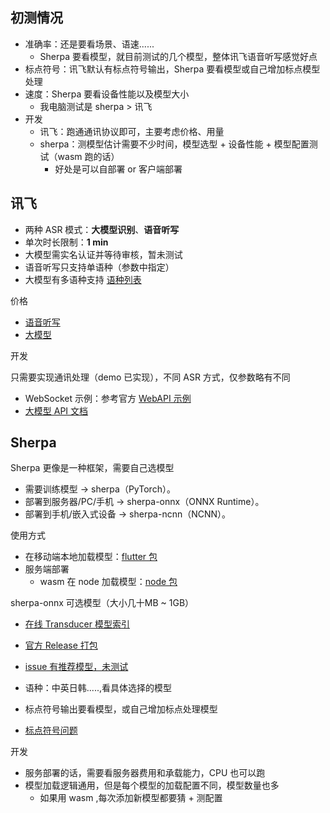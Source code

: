 ## 初测情况

- 准确率：还是要看场景、语速......
  - Sherpa 要看模型，就目前测试的几个模型，整体讯飞语音听写感觉好点
- 标点符号：讯飞默认有标点符号输出，Sherpa 要看模型或自己增加标点模型处理
- 速度：Sherpa 要看设备性能以及模型大小
  - 我电脑测试是 sherpa > 讯飞
- 开发
  - 讯飞：跑通通讯协议即可，主要考虑价格、用量
  - sherpa：测模型估计需要不少时间，模型选型 + 设备性能 + 模型配置测试（wasm 跑的话）
    - 好处是可以自部署 or 客户端部署

## 讯飞

 - 两种 ASR 模式：**大模型识别**、**语音听写**  
 - 单次时长限制：**1 min**  
 - 大模型需实名认证并等待审核，暂未测试
 - 语音听写只支持单语种（参数中指定）
 - 大模型有多语种支持 [语种列表](https://www.xfyun.cn/doc/spark/spark_mul_cn_iat.html#%E4%B8%83%E3%80%81%E8%AF%AD%E7%A7%8D%E5%88%97%E8%A1%A8)

价格  
 - [语音听写](https://www.xfyun.cn/services/voicedictation?target=price)  
 - [大模型](https://www.xfyun.cn/services/speech_big_model)

开发

只需要实现通讯处理（demo 已实现），不同 ASR 方式，仅参数略有不同  
 - WebSocket 示例：参考官方 [WebAPI 示例](https://www.xfyun.cn/doc/asr/voicedictation/API.html)  
 - [大模型 API 文档](https://www.xfyun.cn/doc/spark/spark_mul_cn_iat.html)

## Sherpa

Sherpa 更像是一种框架，需要自己选模型
- 需要训练模型 → sherpa（PyTorch）。
- 部署到服务器/PC/手机 → sherpa-onnx（ONNX Runtime）。
- 部署到手机/嵌入式设备 → sherpa-ncnn（NCNN）。

使用方式
- 在移动端本地加载模型：[flutter 包](https://pub.dev/packages/sherpa_onnx)
- 服务端部署
  - wasm 在 node 加载模型：[node 包](https://www.npmjs.com/package/sherpa-onnx)

sherpa-onnx 可选模型（大小几十MB ~ 1GB）
 - [在线 Transducer 模型索引](https://k2-fsa.github.io/sherpa/onnx/pretrained_models/online-transducer/index.html)
 - [官方 Release 打包](https://github.com/k2-fsa/sherpa-onnx/releases/tag/asr-models)
 - [issue 有推荐模型，未测试](https://github.com/k2-fsa/sherpa-onnx/issues/1906#issuecomment-2673752996)

- 语种：中英日韩.....,看具体选择的模型
- 标点符号输出要看模型，或自己增加标点处理模型
 - [标点符号问题](https://github.com/k2-fsa/sherpa-onnx/issues/1453#issuecomment-2428155544)

开发
- 服务部署的话，需要看服务器费用和承载能力，CPU 也可以跑
- 模型加载逻辑通用，但是每个模型的加载配置不同，模型数量也多
  - 如果用 wasm ,每次添加新模型都要猜 + 测配置

